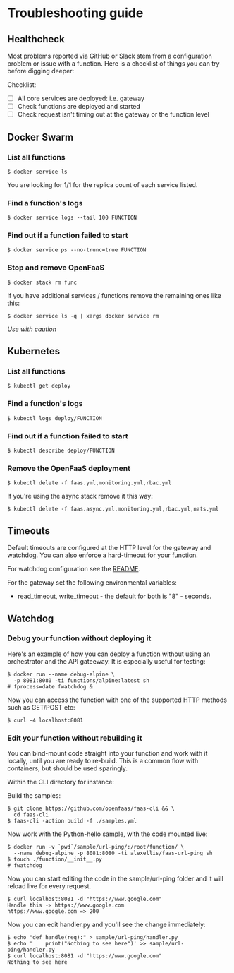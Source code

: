 # Troubleshooting guide

## Healthcheck

Most problems reported via GitHub or Slack stem from a configuration problem or issue with a function. Here is a checklist of things you can try before digging deeper:

Checklist:
* [ ] All core services are deployed: i.e. gateway
* [ ] Check functions are deployed and started
* [ ] Check request isn't timing out at the gateway or the function level

## Docker Swarm

### List all functions

```
$ docker service ls
```

You are looking for 1/1 for the replica count of each service listed.

### Find a function's logs

```
$ docker service logs --tail 100 FUNCTION
```

### Find out if a function failed to start

```
$ docker service ps --no-trunc=true FUNCTION
```

### Stop and remove OpenFaaS

```
$ docker stack rm func
```

If you have additional services / functions remove the remaining ones like this:

```
$ docker service ls -q | xargs docker service rm
```

*Use with caution*

## Kubernetes

### List all functions

```
$ kubectl get deploy
```

### Find a function's logs

```
$ kubectl logs deploy/FUNCTION
```

### Find out if a function failed to start

```
$ kubectl describe deploy/FUNCTION
```

### Remove the OpenFaaS deployment

```
$ kubectl delete -f faas.yml,monitoring.yml,rbac.yml
```

If you're using the async stack remove it this way:

```
$ kubectl delete -f faas.async.yml,monitoring.yml,rbac.yml,nats.yml
```

## Timeouts

Default timeouts are configured at the HTTP level for the gateway and watchdog. You can also enforce a hard-timeout for your function.

For watchdog configuration see the [README](https://github.com/openfaas/faas/tree/master/watchdog).

For the gateway set the following environmental variables:

* read_timeout, write_timeout - the default for both is "8" - seconds.

## Watchdog

### Debug your function without deploying it

Here's an example of how you can deploy a function without using an orchestrator and the API gateeway. It is especially useful for testing:

```
$ docker run --name debug-alpine \
  -p 8081:8080 -ti functions/alpine:latest sh
# fprocess=date fwatchdog &
```

Now you can access the function with one of the supported HTTP methods such as GET/POST etc:

```
$ curl -4 localhost:8081
```

### Edit your function without rebuilding it

You can bind-mount code straight into your function and work with it locally, until you are ready to re-build. This is a common flow with containers, but should be used sparingly.

Within the CLI directory for instance:

Build the samples:

```
$ git clone https://github.com/openfaas/faas-cli && \
  cd faas-cli
$ faas-cli -action build -f ./samples.yml
```

Now work with the Python-hello sample, with the code mounted live:

```
$ docker run -v `pwd`/sample/url-ping/:/root/function/ \
  --name debug-alpine -p 8081:8080 -ti alexellis/faas-url-ping sh
$ touch ./function/__init__.py
# fwatchdog
```

Now you can start editing the code in the sample/url-ping folder and it will reload live for every request.

```
$ curl localhost:8081 -d "https://www.google.com"
Handle this -> https://www.google.com
https://www.google.com => 200
```

Now you can edit handler.py and you'll see the change immediately:

```
$ echo "def handle(req):" > sample/url-ping/handler.py
$ echo '    print("Nothing to see here")' >> sample/url-ping/handler.py
$ curl localhost:8081 -d "https://www.google.com"
Nothing to see here
```
